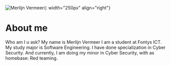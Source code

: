 ![Merlijn Vermeer](http://www.merlijnvermeer.nl/profile_round.png){: width="250px" align="right"}
# About me

Who am I u ask? My name is Merlijn Vermeer I am a student at Fontys ICT.
My study major is Software Engineering. I have done specialization in Cyber Security.
And currently, I am doing my minor in Cyber Security, with as homebase: Red teaming.

